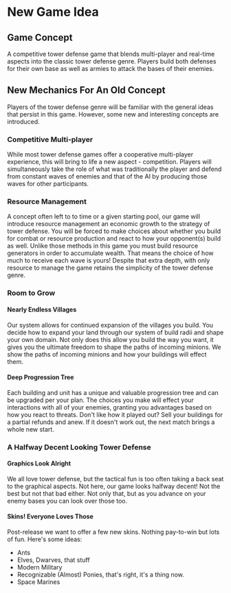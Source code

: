 # New Game Idea
## Game Concept
A competitive tower defense game that blends multi-player and real-time aspects into the classic tower defense genre.
 Players build both defenses for their own base as well as armies to attack the bases of their enemies.
 
## New Mechanics For An Old Concept
Players of the tower defense genre will be familiar with the general ideas that persist in this game. However, some new
and interesting concepts are introduced.

### Competitive Multi-player
While most tower defense games offer a cooperative multi-player experience, this will bring to life a new aspect - 
competition. Players will simultaneously take the role of what was traditionally the player and defend from constant
waves of enemies and that of the AI by producing those waves for other participants.

### Resource Management
A concept often left to to time or a given starting pool, our game will introduce resource management an economic growth
to the strategy of tower defense. You will be forced to make choices about whether you build for combat or resource
production and react to how your opponent(s) build as well.
Unlike those methods in this game you must build resource generators in order to accumulate wealth. That means the
choice of how much to receive each wave is yours! Despite that extra depth, with only resource to manage the game
retains the simplicity of the tower defense genre.

### Room to Grow
#### Nearly Endless Villages
Our system allows for continued expansion of the villages you build. You decide how to expand your land through our 
system of build radii and shape your own domain. Not only does this allow you build the way you want, it gives you the 
ultimate freedom to shape the paths of incoming minions. We show the paths of incoming minions and how your buildings
will effect them.

#### Deep Progression Tree
Each building and unit has a unique and valuable progression tree and can be upgraded per your plan. The choices you 
make will effect your interactions with all of your enemies, granting you advantages based on how you react to threats. 
Don't like how it played out? Sell your buildings for a partial refunds and anew.
If it doesn't work out, the next match brings a whole new start.

### A Halfway Decent Looking Tower Defense
#### Graphics Look Alright
We all love tower defense, but the tactical fun is too often taking a back seat to the graphical aspects. Not here, our
game looks halfway decent! Not the best but not that bad either. Not only that, but as you advance on your enemy bases 
you can look over those too.

#### Skins! Everyone Loves Those
Post-release we want to offer a few new skins. Nothing pay-to-win but lots of fun. Here's some ideas:

* Ants
* Elves, Dwarves, that stuff
* Modern Military
* Recognizable (Almost) Ponies, that's right, it's a thing now.
* Space Marines
